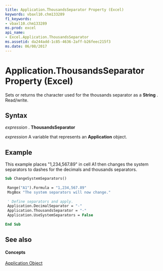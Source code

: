 ```yaml
---
title: Application.ThousandsSeparator Property (Excel)
keywords: vbaxl10.chm133289
f1_keywords:
- vbaxl10.chm133289
ms.prod: excel
api_name:
- Excel.Application.ThousandsSeparator
ms.assetid: da244add-1c85-4636-2aff-b26feec215f3
ms.date: 06/08/2017
---
```



# Application.ThousandsSeparator Property (Excel)

Sets or returns the character used for the thousands separator as a  **String** . Read/write.


## Syntax

 _expression_ . **ThousandsSeparator**

 _expression_ A variable that represents an **Application** object.


## Example

This example places "1,234,567.89" in cell A1 then changes the system separators to dashes for the decimals and thousands separators.


```vb
Sub ChangeSystemSeparators() 
 
 Range("A1").Formula = "1,234,567.89" 
 MsgBox "The system separators will now change." 
 
 ' Define separators and apply. 
 Application.DecimalSeparator = "-" 
 Application.ThousandsSeparator = "-" 
 Application.UseSystemSeparators = False 
 
End Sub
```


## See also


#### Concepts


[Application Object](Excel.Application(objec).md)

